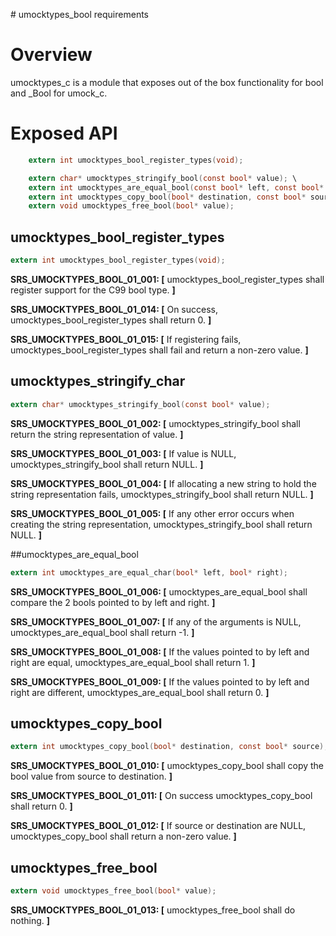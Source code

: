 
﻿# umocktypes_bool requirements
 
# Overview

umocktypes_c is a module that exposes out of the box functionality for bool and \_Bool for umock_c.

# Exposed API

```c
    extern int umocktypes_bool_register_types(void);

    extern char* umocktypes_stringify_bool(const bool* value); \
    extern int umocktypes_are_equal_bool(const bool* left, const bool* right); \
    extern int umocktypes_copy_bool(bool* destination, const bool* source); \
    extern void umocktypes_free_bool(bool* value);
```

## umocktypes_bool_register_types

```c
extern int umocktypes_bool_register_types(void);
```

**SRS_UMOCKTYPES_BOOL_01_001: [** umocktypes_bool_register_types shall register support for the C99 bool type. **]**

**SRS_UMOCKTYPES_BOOL_01_014: [** On success, umocktypes_bool_register_types shall return 0. **]**

**SRS_UMOCKTYPES_BOOL_01_015: [** If registering fails, umocktypes_bool_register_types shall fail and return a non-zero value. **]**

## umocktypes_stringify_char

```c
extern char* umocktypes_stringify_bool(const bool* value);
```

**SRS_UMOCKTYPES_BOOL_01_002: [** umocktypes_stringify_bool shall return the string representation of value. **]**

**SRS_UMOCKTYPES_BOOL_01_003: [** If value is NULL, umocktypes_stringify_bool shall return NULL. **]**

**SRS_UMOCKTYPES_BOOL_01_004: [** If allocating a new string to hold the string representation fails, umocktypes_stringify_bool shall return NULL. **]**

**SRS_UMOCKTYPES_BOOL_01_005: [** If any other error occurs when creating the string representation, umocktypes_stringify_bool shall return NULL. **]**

##umocktypes_are_equal_bool

```c
extern int umocktypes_are_equal_char(bool* left, bool* right);
```

**SRS_UMOCKTYPES_BOOL_01_006: [** umocktypes_are_equal_bool shall compare the 2 bools pointed to by left and right. **]**

**SRS_UMOCKTYPES_BOOL_01_007: [** If any of the arguments is NULL, umocktypes_are_equal_bool shall return -1. **]**

**SRS_UMOCKTYPES_BOOL_01_008: [** If the values pointed to by left and right are equal, umocktypes_are_equal_bool shall return 1. **]**

**SRS_UMOCKTYPES_BOOL_01_009: [** If the values pointed to by left and right are different, umocktypes_are_equal_bool shall return 0. **]**

## umocktypes_copy_bool

```c
extern int umocktypes_copy_bool(bool* destination, const bool* source);
```

**SRS_UMOCKTYPES_BOOL_01_010: [** umocktypes_copy_bool shall copy the bool value from source to destination. **]**

**SRS_UMOCKTYPES_BOOL_01_011: [** On success umocktypes_copy_bool shall return 0. **]**

**SRS_UMOCKTYPES_BOOL_01_012: [** If source or destination are NULL, umocktypes_copy_bool shall return a non-zero value. **]**

## umocktypes_free_bool

```c
extern void umocktypes_free_bool(bool* value);
```

**SRS_UMOCKTYPES_BOOL_01_013: [** umocktypes_free_bool shall do nothing. **]**
